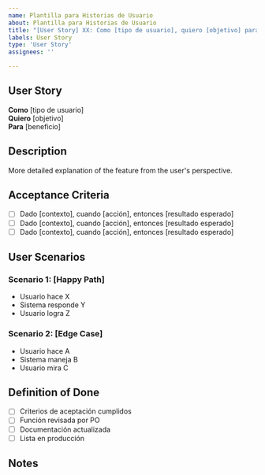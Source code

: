 ```yaml
---
name: Plantilla para Historias de Usuario
about: Plantilla para Historias de Usuario
title: "[User Story] XX: Como [tipo de usuario], quiero [objetivo] para [beneficio]"
labels: User Story
type: 'User Story'
assignees: ''

---
```


## User Story
**Como** [tipo de usuario]  
**Quiero** [objetivo]  
**Para** [beneficio]

## Description
More detailed explanation of the feature from the user's perspective.

## Acceptance Criteria 
- [ ] Dado [contexto], cuando [acción], entonces [resultado esperado]
- [ ] Dado [contexto], cuando [acción], entonces [resultado esperado]
- [ ] Dado [contexto], cuando [acción], entonces [resultado esperado]

## User Scenarios
### Scenario 1: [Happy Path]
- Usuario hace X
- Sistema responde Y
- Usuario logra Z

### Scenario 2: [Edge Case]
- Usuario hace A
- Sistema maneja B
- Usuario mira C

## Definition of Done
- [ ] Criterios de aceptación cumplidos
- [ ] Función revisada por PO
- [ ] Documentación actualizada
- [ ] Lista en producción

## Notes

